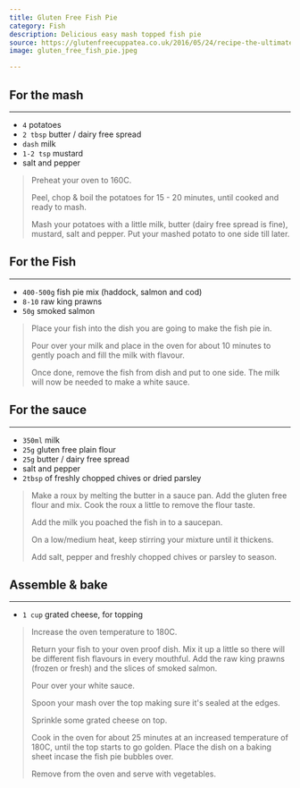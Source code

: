 ```yaml
---
title: Gluten Free Fish Pie
category: Fish
description: Delicious easy mash topped fish pie
source: https://glutenfreecuppatea.co.uk/2016/05/24/recipe-the-ultimate-gluten-free-fish-pie/
image: gluten_free_fish_pie.jpeg

---
```


## For the mash

---

* `4` potatoes
* `2 tbsp` butter / dairy free spread
* `dash` milk
* `1-2 tsp` mustard
* salt and pepper


> Preheat your oven to 160C.
> 
> Peel, chop & boil the potatoes for 15 - 20 minutes, until cooked and ready to mash.
> 
> Mash your potatoes with a little milk, butter (dairy free spread is fine), mustard, salt and pepper. Put your mashed potato to one side till later.


## For the Fish

---

* `400-500g` fish pie mix (haddock, salmon and cod)
* `8-10` raw king prawns
* `50g` smoked salmon

> Place your fish into the dish you are going to make the fish pie in. 
>
> Pour over your milk and place in the oven for about 10 minutes to gently poach and fill the milk with flavour.
> 
> Once done, remove the fish from dish and put to one side. The milk will now be needed to make a white sauce.

## For the sauce

---

* `350ml` milk
* `25g` gluten free plain flour
* `25g` butter / dairy free spread
* salt and pepper
* `2tbsp` of freshly chopped chives or dried parsley

> Make a roux by melting the butter in a sauce pan. Add the gluten free flour and mix. Cook the roux a little to remove the flour taste. 
>
> Add the milk you poached the fish in to a saucepan. 
>
> On a low/medium heat, keep stirring your mixture until it thickens. 
>
> Add salt, pepper and freshly chopped chives or parsley to season.

## Assemble & bake

---

* `1 cup` grated cheese, for topping

> Increase the oven temperature to 180C.
>
> Return your fish to your oven proof dish. Mix it up a little so there will be different fish flavours in every mouthful. Add the raw king prawns (frozen or fresh) and the slices of smoked salmon.
>
> Pour over your white sauce.
>
> Spoon your mash over the top making sure it's sealed at the edges.
>
> Sprinkle some grated cheese on top. 
> 
> Cook in the oven for about 25 minutes at an increased temperature of 180C, until the top starts to go golden. Place the dish on a baking sheet incase the fish pie bubbles over.
>
>Remove from the oven and serve with vegetables.
